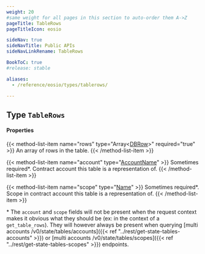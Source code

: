 ```yaml
---
weight: 20
#same weight for all pages in this section to auto-order them A->Z
pageTitle: TableRows
pageTitleIcon: eosio

sideNav: true
sideNavTitle: Public APIs
sideNavLinkRename: TableRows

BookToC: true
#release: stable

aliases:
  - /reference/eosio/types/tablerows/

---
```


## Type `TableRows`

#### Properties

{{< method-list-item name="rows" type="Array&lt;[DBRow](/eosio/public-apis/reference/types/dbrow)&gt;" required="true" >}}
  An array of rows in the table.
{{< /method-list-item >}}

{{< method-list-item name="account" type="[AccountName](/eosio/public-apis/reference/types/accountname)" >}}
  Sometimes required*. Contract account this table is a representation of.
{{< /method-list-item >}}

{{< method-list-item name="scope" type="[Name](/eosio/public-apis/reference/types/name)" >}}
  Sometimes required*. Scope in contract account this table is a representation of.
{{< /method-list-item >}}

\* The `account` and `scope` fields will not be present when the request context makes it obvious what they should be (ex: in the context of a `get_table_rows`). They will however always be present when querying [multi accounts /v0/state/tables/accounts]({{< ref "../rest/get-state-tables-accounts" >}}) or [multi accounts /v0/state/tables/scopes]({{< ref "../rest/get-state-tables-scopes" >}}) endpoints.
